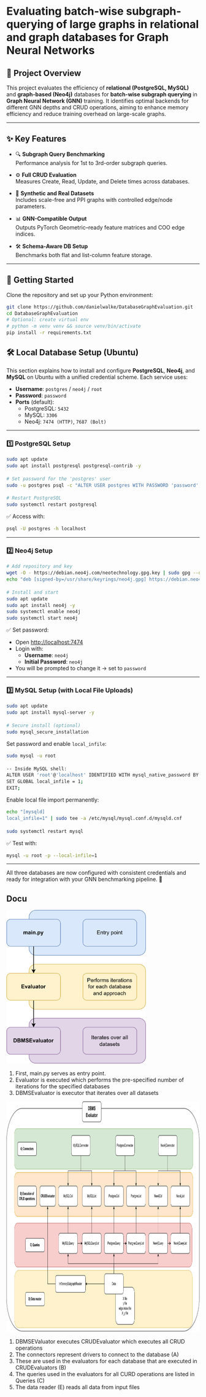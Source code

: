 # Evaluating batch-wise subgraph-querying of large graphs in relational and graph databases for Graph Neural Networks

## 📘 Project Overview

This project evaluates the efficiency of **relational (PostgreSQL, MySQL)** and **graph-based (Neo4j)** databases for **batch-wise subgraph querying** in **Graph Neural Network (GNN)** training. It identifies optimal backends for different GNN depths and CRUD operations, aiming to enhance memory efficiency and reduce training overhead on large-scale graphs.

---

## ✨ Key Features

- 🔍 **Subgraph Query Benchmarking**  
  Performance analysis for 1st to 3rd-order subgraph queries.  

- ⚙️ **Full CRUD Evaluation**  
  Measures Create, Read, Update, and Delete times across databases.  

- 🧪 **Synthetic and Real Datasets**  
  Includes scale-free and PPI graphs with controlled edge/node parameters.  

- 📊 **GNN-Compatible Output**  
  Outputs PyTorch Geometric–ready feature matrices and COO edge indices. 

- 🛠️ **Schema-Aware DB Setup**  
  Benchmarks both flat and list-column feature storage.

---

## 🚀 Getting Started

Clone the repository and set up your Python environment:

```bash
git clone https://github.com/danielwalke/DatabaseGraphEvaluation.git
cd DatabaseGraphEvaluation
# Optional: create virtual env
# python -m venv venv && source venv/bin/activate
pip install -r requirements.txt
```

## 🛠️ Local Database Setup (Ubuntu)

This section explains how to install and configure **PostgreSQL**, **Neo4j**, and **MySQL** on Ubuntu with a unified credential scheme. Each service uses:

- **Username**: `postgres` / `neo4j` / `root`
- **Password**: `password`
- **Ports** (default):
  - PostgreSQL: `5432`
  - MySQL: `3306`
  - Neo4j: `7474 (HTTP)`, `7687 (Bolt)`

---

### 1️⃣ PostgreSQL Setup

```bash
sudo apt update
sudo apt install postgresql postgresql-contrib -y

# Set password for the 'postgres' user
sudo -u postgres psql -c "ALTER USER postgres WITH PASSWORD 'password';"

# Restart PostgreSQL
sudo systemctl restart postgresql
```

✅ Access with:
```bash
psql -U postgres -h localhost
```

---

### 2️⃣ Neo4j Setup

```bash
# Add repository and key
wget -O - https://debian.neo4j.com/neotechnology.gpg.key | sudo gpg --dearmor -o /usr/share/keyrings/neo4j.gpg
echo "deb [signed-by=/usr/share/keyrings/neo4j.gpg] https://debian.neo4j.com stable 5" | sudo tee /etc/apt/sources.list.d/neo4j.list

# Install and start
sudo apt update
sudo apt install neo4j -y
sudo systemctl enable neo4j
sudo systemctl start neo4j
```

✅ Set password:
- Open [http://localhost:7474](http://localhost:7474)
- Login with:
  - **Username**: `neo4j`
  - **Initial Password**: `neo4j`
- You will be prompted to change it → set to `password`

---

### 3️⃣ MySQL Setup (with Local File Uploads)

```bash
sudo apt update
sudo apt install mysql-server -y

# Secure install (optional)
sudo mysql_secure_installation
```

Set password and enable `local_infile`:

```bash
sudo mysql -u root

-- Inside MySQL shell:
ALTER USER 'root'@'localhost' IDENTIFIED WITH mysql_native_password BY 'password';
SET GLOBAL local_infile = 1;
EXIT;
```

Enable local file import permanently:

```bash
echo "[mysqld]
local_infile=1" | sudo tee -a /etc/mysql/mysql.conf.d/mysqld.cnf

sudo systemctl restart mysql
```

✅ Test with:
```bash
mysql -u root -p --local-infile=1
```

---
All three databases are now configured with consistent credentials and ready for integration with your GNN benchmarking pipeline. 🚀

## Docu

<img src="/docu/Documentation-MainDocu.drawio.png" height="400">

1) First, main.py serves as entry point.
2) Evaluator is executed which performs the pre-specified number of iterations for the specified databases
3) DBMSEvaluator is executor that iterates over all datasets

<img src="/docu/Documentation-DBEval.drawio.png" height="600">

1) DBMSEValuator executes CRUDEvaluator which executes all CRUD operations
2) The connectors represent drivers to connect to the database (A)
3) These are used in the evaluators for each database that are executed in CRUDEvaluators (B)
4) The queries used in the evaluators for all CURD operations are listed in Queries (C)
5) The data reader (E) reads all data from input files
